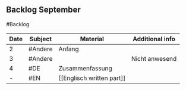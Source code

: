 ## Backlog September
#Backlog

| Date | Subject | Material                  | Additional info |
| ---- | ------- | ------------------------- | --------------- |
| 2    | #Andere | Anfang                    |                 |
| 3    | #Andere |                           | Nicht anwesend  |
| 4    | #DE     | Zusammenfassung           |                 |
| -    | #EN     | [[Englisch written part]] |                 |
